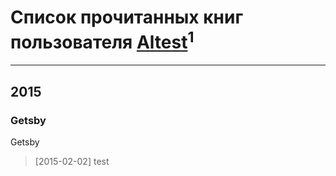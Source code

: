 # Список прочитанных книг пользователя [Altest](http://vk.com/id3509427)<sup>1</sup>
---

## 2015

### Getsby
Getsby
> [2015-02-02] test



